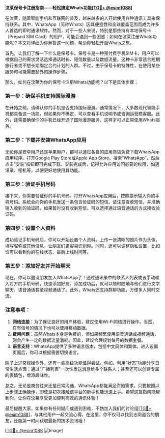 **汶莱保号卡注册指南——轻松搞定Whats功能[[TG💪+ @esim1088](https://t.me/s/esim1088)]**

在汶莱，随着智能手机和互联网的普及，越来越多的人开始使用各种通讯工具来保持联系。其中，WhatsApp（简称Whats）因其便捷性和全球覆盖范围而成为许多人首选的即时通讯软件。然而，对于一些人来说，特别是那些持有本地保号卡（Prepaid SIM Card）的用户，可能会遇到一些困惑：如何在汶莱注册Whats功能呢？本文将详细为你解答这一问题，帮助你轻松开启Whats之旅。

首先，让我们了解一下什么是保号卡。保号卡是一种预付费手机SIM卡，用户可以根据自己的需求灵活选择通话时长、短信数量以及数据流量。这种卡非常适合短期旅行者或不想长期绑定合约计划的人群。不过，由于保号卡的特殊性，在使用某些服务时可能需要额外的操作步骤。

那么，如何在汶莱为你的保号卡注册Whats功能呢？以下是具体步骤：

### 第一步：确保手机支持国际漫游
在开始之前，请确认你的手机是否支持国际漫游。通常情况下，大多数现代智能手机都具备这一功能，但如果你不确定，可以查看手机说明书或咨询运营商客服。此外，还需要确保你的手机已经开通了国际漫游服务，这样才可以正常使用Whats服务。

### 第二步：下载并安装WhatsApp应用
无论你是安卓用户还是苹果用户，都可以通过各自的应用商店免费下载WhatsApp应用程序。打开Google Play Store或Apple App Store，搜索“WhatsApp”，然后点击“安装”按钮即可完成下载。安装完成后，记得允许应用访问必要的权限，如通讯录、相机等，以便更好地使用其功能。

### 第三步：验证手机号码
接下来，你需要验证你的手机号码。打开WhatsApp应用后，按照提示输入你的手机号码。系统会向你的手机发送一条包含验证码的短信。请注意查收短信，并准确输入收到的验证码。如果暂时没有收到短信，可以选择通过语音通话的方式接收验证码。

### 第四步：设置个人资料
成功验证手机号码后，你可以开始设置个人资料。上传一张清晰的照片作为头像，填写昵称或其他信息，让朋友们更容易识别你。同时，还可以调整隐私设置，比如谁可以看到你的在线状态、最后上线时间等。

### 第五步：添加好友并开始聊天
现在，你可以邀请朋友加入WhatsApp了！通过通讯录中的联系人列表或者手动输入对方的手机号码，快速添加好友。添加成功后，就可以随时随地与他们进行文字聊天、语音通话甚至视频通话了。此外，Whats还支持群聊功能，方便多人同时交流。

### 注意事项：
1. **网络连接**：为了保证良好的用户体验，建议使用Wi-Fi网络进行操作。当然，在有信号的情况下也可以使用移动数据。
2. **费用问题**：虽然Whats本身是免费的，但如果频繁使用语音通话或视频通话，则会产生一定的数据流量消耗。因此，建议合理规划每月的数据套餐。
3. **语言支持**：WhatsApp提供了多种语言版本，包括中文简体和繁体。进入设置页面后，你可以根据需要切换语言。

除了上述常规操作外，还有一些高级功能值得尝试。例如，利用“状态”功能分享日常生活点滴；通过“广播列表”一次性发送消息给多个联系人；甚至还可以创建专属的表情包，增添趣味性。

总之，无论是商务往来还是日常沟通，WhatsApp都能满足你的需求。只要按照以上步骤正确操作，即使是初次接触该平台的新手也能迅速上手。希望这篇指南能帮到你，让你在汶莱享受更加便利高效的通讯体验！

最后提醒大家，如果你有任何疑问或遇到困难，不妨加入我们的讨论组[[TG💪+ @esim1088](https://t.me/s/esim1088)]，与其他用户一起交流心得。在这里，你不仅可以找到志同道合的朋友，还能第一时间获取最新的技术资讯哦！

[[TG💪+ @esim1088](https://t.me/s/esim1088) ![Image](https://i.postimg.cc/4NQfJmqS/Snipaste-2025-05-13-00-14-12.png)]